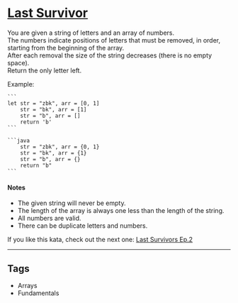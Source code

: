 # [Last Survivor](https://www.codewars.com/kata/609eee71109f860006c377d1)

You are given a string of letters and an array of numbers.  
The numbers indicate positions of letters that must be removed, in order, starting from the beginning of the array.  
After each removal the size of the string decreases (there is no empty space).  
Return the only letter left.

Example:

````if-not:java
```
let str = "zbk", arr = [0, 1]
    str = "bk", arr = [1]
    str = "b", arr = []
    return 'b'
```
````

````if:java
```java
    str = "zbk", arr = {0, 1}
    str = "bk", arr = {1}
    str = "b", arr = {}
    return "b"
```
````

#### Notes

- The given string will never be empty.
- The length of the array is always one less than the length of the string.
- All numbers are valid.
- There can be duplicate letters and numbers.

If you like this kata, check out the next one: [Last Survivors Ep.2](https://www.codewars.com/kata/60a1aac7d5a5fc0046c89651)

---

## Tags

- Arrays
- Fundamentals
